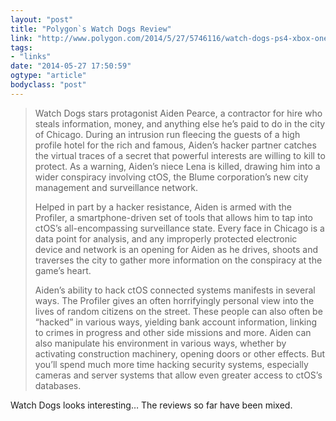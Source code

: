 ```yaml
---
layout: "post"
title: "Polygon`s Watch Dogs Review"
link: "http://www.polygon.com/2014/5/27/5746116/watch-dogs-ps4-xbox-one-review"
tags: 
- "links"
date: "2014-05-27 17:50:59"
ogtype: "article"
bodyclass: "post"
---
```


> Watch Dogs stars protagonist Aiden Pearce, a contractor for hire who steals information, money, and anything else he’s paid to do in the city of Chicago. During an intrusion run fleecing the guests of a high profile hotel for the rich and famous, Aiden’s hacker partner catches the virtual traces of a secret that powerful interests are willing to kill to protect. As a warning, Aiden’s niece Lena is killed, drawing him into a wider conspiracy involving ctOS, the Blume corporation’s new city management and surveillance network.
> 
> Helped in part by a hacker resistance, Aiden is armed with the Profiler, a smartphone-driven set of tools that allows him to tap into ctOS’s all-encompassing surveillance state. Every face in Chicago is a data point for analysis, and any improperly protected electronic device and network is an opening for Aiden as he drives, shoots and traverses the city to gather more information on the conspiracy at the game’s heart.
> 
> Aiden’s ability to hack ctOS connected systems manifests in several ways. The Profiler gives an often horrifyingly personal view into the lives of random citizens on the street. These people can also often be “hacked” in various ways, yielding bank account information, linking to crimes in progress and other side missions and more. Aiden can also manipulate his environment in various ways, whether by activating construction machinery, opening doors or other effects. But you’ll spend much more time hacking security systems, especially cameras and server systems that allow even greater access to ctOS’s databases.

Watch Dogs looks interesting… The reviews so far have been mixed.